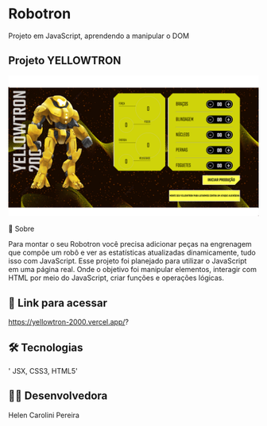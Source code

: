 # Robotron
Projeto em JavaScript, aprendendo a manipular o DOM


## Projeto YELLOWTRON

![YELLOWTRON](https://github.com/HelenCarolini/Robotron/blob/main/img-yellowtron.png)



📄 Sobre

Para montar o seu Robotron você precisa adicionar peças na engrenagem que compõe um robô e ver as estatísticas atualizadas dinamicamente, tudo isso com JavaScript. Esse projeto foi planejado para utilizar o JavaScript em uma página real. Onde o objetivo foi manipular elementos, interagir com HTML por meio do JavaScript, criar funções e operações lógicas.



## 🔗 Link para acessar
https://yellowtron-2000.vercel.app/?



## 🛠 Tecnologias
' JSX, CSS3, HTML5'


## 👩‍💻 Desenvolvedora
Helen Carolini Pereira


